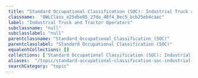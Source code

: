 ```yaml
--- 
 title: "Standard Occupational Classification (SOC): Industrial Truck and Tractor Operators" 
 classname:  "OWLClass_e25dbe05_27da_48f4_8ec5_bcb25eb4caac" 
 label: "Industrial Truck and Tractor Operators" 
 subclassname: "null" 
 subclasslabel: "null" 
 parentclassname: "Standard_Occupational_Classification_(SOC)" 
 parentclasslabel: "Standard Occupational Classification (SOC)" 
 equalentCollections: [] 
 collections: ['Standard Occupational Classification (SOC): Industrial Truck and Tractor Operators']
 aliases:  "/topic/standard-occupational-classification-soc-industrial-truck-and-tractor-operators"  
 searchCategory: "topic" 
---
```

